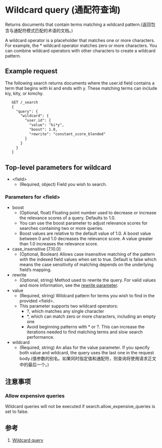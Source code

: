 # Wildcard query (通配符查询)
Returns documents that contain terms matching a wildcard pattern.(返回包含与通配符模式匹配的术语的文档。)

A wildcard operator is a placeholder that matches one or more characters. For example, the * wildcard operator matches zero or more characters. You can combine wildcard operators with other characters to create a wildcard pattern.

## Example request
The following search returns documents where the user.id field contains a term that begins with ki and ends with y. These matching terms can include kiy, kity, or kimchy.
```txt
   GET /_search
   {
     "query": {
       "wildcard": {
         "user.id": {
           "value": "ki*y",
           "boost": 1.0,
           "rewrite": "constant_score_blended"
         }
       }
     }
   }
```

## Top-level parameters for wildcard
+ \<field\>
   - (Required, object) Field you wish to search.

### Parameters for \<field\>
+ boost
  - (Optional, float) Floating point number used to decrease or increase the relevance scores of a query. Defaults to 1.0.
  - You can use the boost parameter to adjust relevance scores for searches containing two or more queries.
  - Boost values are relative to the default value of 1.0. A boost value between 0 and 1.0 decreases the relevance score. A value greater than 1.0 increases the relevance score.
+ case_insensitive [7.10.0]
  - (Optional, Boolean) Allows case insensitive matching of the pattern with the indexed field values when set to true. Default is false which means the case sensitivity of matching depends on the underlying field’s mapping.
+ rewrite
  - (Optional, string) Method used to rewrite the query. For valid values and more information, see the [rewrite parameter](../016.Query%20Parameter/002.rewrite%20parameter.md).
+ value
  - (Required, string) Wildcard pattern for terms you wish to find in the provided \<field\>.
  - This parameter supports two wildcard operators:
    - ?, which matches any single character
    - *, which can match zero or more characters, including an empty one
    - Avoid beginning patterns with * or ?. This can increase the iterations needed to find matching terms and slow search performance.
+ wildcard
  - (Required, string) An alias for the value parameter. If you specify both value and wildcard, the query uses the last one in the request body.(值参数的别名。如果同时指定值和通配符，则查询将使用请求正文中的最后一个。)

## 注意事项
### Allow expensive queries
Wildcard queries will not be executed if search.allow_expensive_queries is set to false.


## 参考
1. [Wildcard query](https://www.elastic.co/guide/en/elasticsearch/reference/current/query-dsl-wildcard-query.html)